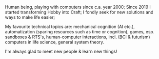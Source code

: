 Human being, playing with computers since c.a. year 2000;
Since 2019 I started transforming Hobby into Craft;
I fondly seek for new solutions and ways to make life easier;

My favourite technical topics are: 
    mechanical cognition (AI etc.),
    automatization (sparing resources such as time or cognition),
    games, esp. sandboxes & RTS's,
    human-computer interactions, incl. (BCI & futurism)
    computers in life science,
    general system theory.

I'm always glad to meet new people & learn new things!
